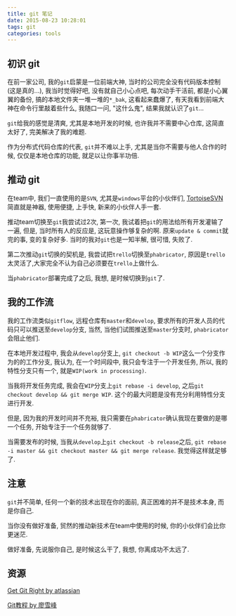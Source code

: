 ```yaml
---
title: git 笔记
date: 2015-08-23 10:28:01
tags: git
categories: tools
---
```


## 初识 git
在前一家公司, 我的`git`启蒙是一位前端大神, 当时的公司完全没有代码版本控制(这是真的...), 我当时觉得好吧, 没有就自己小心点吧, 每次动手干活前, 都是小心翼翼的备份, 搞的本地文件夹一堆一堆的`*_bak`, 这看起来蠢爆了, 有天我看到前端大神在命令行里敲着些什么, 我随口一问, "这什么鬼", 结果我就认识了`git`...

`git`给我的感觉是清爽, 尤其是本地开发的时候, 也许我并不需要中心仓库, 这简直太好了, 完美解决了我的难题.

作为分布式代码仓库的代表, `git`并不难以上手, 尤其是当你不需要与他人合作的时候, 仅仅是本地仓库的功能, 就足以让你事半功倍.

## 推动 git
在team中, 我们一直使用的是`SVN`, 尤其是`windows`平台的小伙伴们, [TortoiseSVN](http://tortoisesvn.net/)简直就是神器, 使用便捷, 上手快, 新来的小伙伴人手一套.

推动team切换至`git`我尝试过2次, 第一次, 我试着把`git`的用法给所有开发灌输了一遍, 但是, 当时所有人的反应是, 这玩意操作够复杂的啊. 原来`update & commit`就完的事, 变的复杂好多. 当时的我对`git`也是一知半解, 很可惜, 失败了.

第二次推动`git`切换的契机是, 我尝试把`trello`切换至`phabricator`, 原因是`trello`太灵活了,大家完全不认为自己必须要在`trello`上做什么.

当`phabricator`部署完成了之后, 我想, 是时候切换到`git`了.

## 我的工作流
我的工作流类似`gitflow`, 远程仓库有`master`和`develop`, 要求所有的开发人员的代码只可以推送至`develop`分支, 当然, 当他们试图推送至`master`分支时, `phabricator`会阻止他们.

在本地开发过程中, 我会从`develop`分支上, `git checkout -b WIP`这么一个分支作为的的工作分支, 我认为, 在一个时间段中, 我只会专注于一个开发任务, 所以, 我的特性分支只有一个, 就是`WIP(work in processing)`.

当我将开发任务完成, 我会在`WIP`分支上`git rebase -i develop`, 之后`git checkout develop && git merge WIP`. 这个的最大问题是没有充分利用特性分支进行开发.

但是, 因为我的开发时间并不充裕, 我只需要在`phabricator`确认我现在要做的是哪一个任务, 开始专注于一个任务就够了.

当需要发布的时候, 当我从`develop`上`git checkout -b release`之后, `git rebase -i master && git checkout master && git merge release`. 我觉得这样就足够了.

## 注意
`git`并不简单, 任何一个新的技术出现在你的面前, 真正困难的并不是技术本身, 而是你自己.

当你没有做好准备, 贸然的推动新技术在team中使用的时候, 你的小伙伴们会比你更迷茫.

做好准备, 先说服你自己, 是时候这么干了, 我想, 你离成功不太远了.

## 资源
[Get Git Right by atlassian](https://www.atlassian.com/git/)

[Git教程 by 廖雪峰](http://www.liaoxuefeng.com/wiki/0013739516305929606dd18361248578c67b8067c8c017b000)
